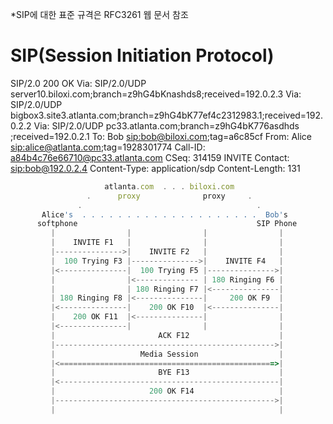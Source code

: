 *SIP에 대한 표준 규격은 RFC3261 웹 문서 참조

SIP(Session Initiation Protocol)
================================
SIP/2.0 200 OK
Via: SIP/2.0/UDP server10.biloxi.com;branch=z9hG4bKnashds8;received=192.0.2.3
Via: SIP/2.0/UDP bigbox3.site3.atlanta.com;branch=z9hG4bK77ef4c2312983.1;received=192.0.2.2
Via: SIP/2.0/UDP pc33.atlanta.com;branch=z9hG4bK776asdhds ;received=192.0.2.1
To: Bob <sip:bob@biloxi.com>;tag=a6c85cf
From: Alice <sip:alice@atlanta.com>;tag=1928301774
Call-ID: a84b4c76e66710@pc33.atlanta.com
CSeq: 314159 INVITE
Contact: <sip:bob@192.0.2.4>
Content-Type: application/sdp
Content-Length: 131

```js
                     atlanta.com  . . . biloxi.com
                 .      proxy              proxy     .
               .                                       .
       Alice's  . . . . . . . . . . . . . . . . . . . .  Bob's
      softphone                                        SIP Phone
         |                |                |                |
         |    INVITE F1   |                |                |
         |--------------->|    INVITE F2   |                |
         |  100 Trying F3 |--------------->|    INVITE F4   |
         |<---------------|  100 Trying F5 |--------------->|
         |                |<-------------- | 180 Ringing F6 |
         |                | 180 Ringing F7 |<---------------|
         | 180 Ringing F8 |<---------------|     200 OK F9  |
         |<---------------|    200 OK F10  |<---------------|
         |    200 OK F11  |<---------------|                |
         |<---------------|                |                |
         |                       ACK F12                    |
         |------------------------------------------------->|
         |                   Media Session                  |
         |<================================================>|
         |                       BYE F13                    |
         |<-------------------------------------------------|
         |                     200 OK F14                   |
         |------------------------------------------------->|
         |                                                  |
```
